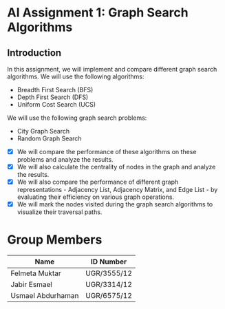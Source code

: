 # AI Assignment 1: Graph Search Algorithms

## Introduction
In this assignment, we will implement and compare different graph search algorithms. We will use the following algorithms:
- Breadth First Search (BFS)
- Depth First Search (DFS)
- Uniform Cost Search (UCS)


We will use the following graph search problems:
- City Graph Search
- Random Graph Search

- [X] We will compare the performance of these algorithms on these problems and analyze the results.
- [X] We will also calculate the centrality of nodes in the graph and analyze the results.
- [X] We will also compare the performance of different graph representations - Adjacency List, Adjacency Matrix, and Edge List - by evaluating their efficiency on various graph operations.
- [X] We will mark the nodes visited during the graph search algorithms to visualize their traversal paths.

# Group Members
| Name         | ID Number |
|--------------|-----------|
| Felmeta Muktar   | UGR/3555/12 |
| Jabir Esmael | UGR/3314/12 |
| Usmael Abdurhaman | UGR/6575/12 |

